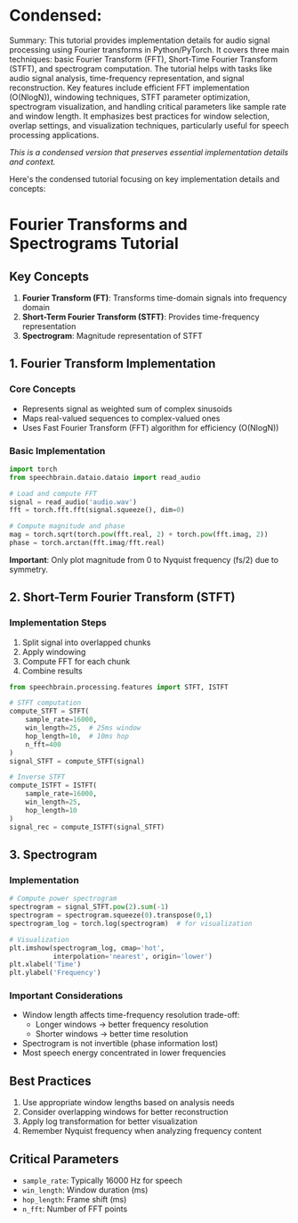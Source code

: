 # Condensed: <!-- This cell is automatically updated by tools/tutorial-cell-updater.py -->

Summary: This tutorial provides implementation details for audio signal processing using Fourier transforms in Python/PyTorch. It covers three main techniques: basic Fourier Transform (FFT), Short-Time Fourier Transform (STFT), and spectrogram computation. The tutorial helps with tasks like audio signal analysis, time-frequency representation, and signal reconstruction. Key features include efficient FFT implementation (O(NlogN)), windowing techniques, STFT parameter optimization, spectrogram visualization, and handling critical parameters like sample rate and window length. It emphasizes best practices for window selection, overlap settings, and visualization techniques, particularly useful for speech processing applications.

*This is a condensed version that preserves essential implementation details and context.*

Here's the condensed tutorial focusing on key implementation details and concepts:

# Fourier Transforms and Spectrograms Tutorial

## Key Concepts

1. **Fourier Transform (FT)**: Transforms time-domain signals into frequency domain
2. **Short-Term Fourier Transform (STFT)**: Provides time-frequency representation
3. **Spectrogram**: Magnitude representation of STFT

## 1. Fourier Transform Implementation

### Core Concepts
- Represents signal as weighted sum of complex sinusoids
- Maps real-valued sequences to complex-valued ones
- Uses Fast Fourier Transform (FFT) algorithm for efficiency (O(NlogN))

### Basic Implementation
```python
import torch
from speechbrain.dataio.dataio import read_audio

# Load and compute FFT
signal = read_audio('audio.wav')
fft = torch.fft.fft(signal.squeeze(), dim=0)

# Compute magnitude and phase
mag = torch.sqrt(torch.pow(fft.real, 2) + torch.pow(fft.imag, 2))
phase = torch.arctan(fft.imag/fft.real)
```

**Important**: Only plot magnitude from 0 to Nyquist frequency (fs/2) due to symmetry.

## 2. Short-Term Fourier Transform (STFT)

### Implementation Steps
1. Split signal into overlapped chunks
2. Apply windowing
3. Compute FFT for each chunk
4. Combine results

```python
from speechbrain.processing.features import STFT, ISTFT

# STFT computation
compute_STFT = STFT(
    sample_rate=16000,
    win_length=25,  # 25ms window
    hop_length=10,  # 10ms hop
    n_fft=400
)
signal_STFT = compute_STFT(signal)

# Inverse STFT
compute_ISTFT = ISTFT(
    sample_rate=16000,
    win_length=25,
    hop_length=10
)
signal_rec = compute_ISTFT(signal_STFT)
```

## 3. Spectrogram

### Implementation
```python
# Compute power spectrogram
spectrogram = signal_STFT.pow(2).sum(-1)
spectrogram = spectrogram.squeeze(0).transpose(0,1)
spectrogram_log = torch.log(spectrogram)  # for visualization

# Visualization
plt.imshow(spectrogram_log, cmap='hot', 
           interpolation='nearest', origin='lower')
plt.xlabel('Time')
plt.ylabel('Frequency')
```

### Important Considerations
- Window length affects time-frequency resolution trade-off:
  - Longer windows → better frequency resolution
  - Shorter windows → better time resolution
- Spectrogram is not invertible (phase information lost)
- Most speech energy concentrated in lower frequencies

## Best Practices
1. Use appropriate window lengths based on analysis needs
2. Consider overlapping windows for better reconstruction
3. Apply log transformation for better visualization
4. Remember Nyquist frequency when analyzing frequency content

## Critical Parameters
- `sample_rate`: Typically 16000 Hz for speech
- `win_length`: Window duration (ms)
- `hop_length`: Frame shift (ms)
- `n_fft`: Number of FFT points